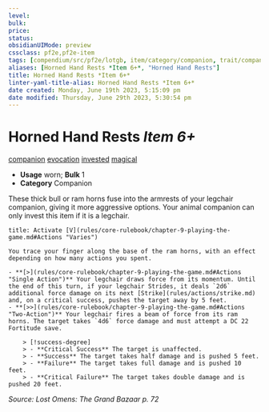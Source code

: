 ```yaml
---
level:
bulk:
price:
status:
obsidianUIMode: preview
cssclass: pf2e,pf2e-item
tags: [compendium/src/pf2e/lotgb, item/category/companion, trait/companion, trait/evocation, trait/invested, trait/magical]
aliases: [Horned Hand Rests *Item 6+*, "Horned Hand Rests"]
title: Horned Hand Rests *Item 6+*
linter-yaml-title-alias: Horned Hand Rests *Item 6+*
date created: Monday, June 19th 2023, 5:15:09 pm
date modified: Thursday, June 29th 2023, 5:30:54 pm
---
```


# Horned Hand Rests *Item 6+*

[companion](rules/traits/companion.md) [evocation](rules/traits/evocation.md) [invested](rules/traits/invested.md) [magical](rules/traits/magical.md)  

- **Usage** worn; **Bulk** 1
- **Category** Companion

These thick bull or ram horns fuse into the armrests of your legchair companion, giving it more aggressive options. Your animal companion can only invest this item if it is a legchair.

```ad-embed-ability
title: Activate [V](rules/core-rulebook/chapter-9-playing-the-game.md#Actions "Varies")

You trace your finger along the base of the ram horns, with an effect depending on how many actions you spent.

- **[>](rules/core-rulebook/chapter-9-playing-the-game.md#Actions "Single Action")** Your legchair draws force from its momentum. Until the end of this turn, if your legchair Strides, it deals `2d6` additional force damage on its next [Strike](rules/actions/strike.md) and, on a critical success, pushes the target away by 5 feet.
- **[>>](rules/core-rulebook/chapter-9-playing-the-game.md#Actions "Two-Action")** Your legchair fires a beam of force from its ram horns. The target takes `4d6` force damage and must attempt a DC 22 Fortitude save.  
  
    > [!success-degree]   
    > - **Critical Success** The target is unaffected.  
    > - **Success** The target takes half damage and is pushed 5 feet.  
    > - **Failure** The target takes full damage and is pushed 10 feet.  
    > - **Critical Failure** The target takes double damage and is pushed 20 feet.
```

*Source: Lost Omens: The Grand Bazaar p. 72*
